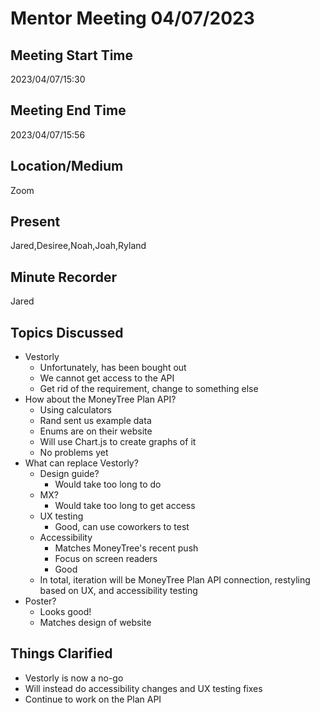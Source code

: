 
# Mentor Meeting 04/07/2023

## Meeting Start Time
2023/04/07/15:30
## Meeting End Time
2023/04/07/15:56

## Location/Medium

Zoom

## Present

Jared,Desiree,Noah,Joah,Ryland

## Minute Recorder

Jared

## Topics Discussed
* Vestorly
  * Unfortunately, has been bought out
  * We cannot get access to the API
  * Get rid of the requirement, change to something else
* How about the MoneyTree Plan API?
  * Using calculators
  * Rand sent us example data
  * Enums are on their website
  * Will use Chart.js to create graphs of it
  * No problems yet
* What can replace Vestorly?
  * Design guide?
    * Would take too long to do
  * MX?
    * Would take too long to get access
  * UX testing
    * Good, can use coworkers to test
  * Accessibility
    * Matches MoneyTree's recent push
    * Focus on screen readers
    * Good
  * In total, iteration will be MoneyTree Plan API connection, restyling based on UX, and accessibility testing
* Poster?
  * Looks good!
  * Matches design of website

## Things Clarified
* Vestorly is now a no-go
* Will instead do accessibility changes and UX testing fixes
* Continue to work on the Plan API
